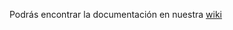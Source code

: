 Podrás encontrar la documentación en nuestra [wiki](https://github.com/srobledo2021/Mecatronica-Proyecto/wiki)
